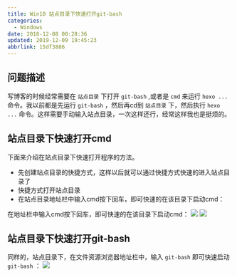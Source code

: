 ```yaml
---
title: Win10 站点目录下快速打开git-bash
categories: 
  - Windows
date: 2018-12-08 00:28:36
updated: 2019-12-09 19:45:23
abbrlink: 15df3886
---
```

## 问题描述 ##
写博客的时候经常需要在 `站点目录` 下打开 `git-bash` ,或者是 `cmd` 来运行 `hexo ...` 命令。我以前都是先运行 `git-bash` ，然后再cd到 `站点目录` 下，然后执行 `hexo ...` 命令。这样需要手动输入站点目录，一次这样还行，经常这样我也是挺烦的。
## 站点目录下快速打开cmd ##
下面来介绍在站点目录下快速打开程序的方法。
- 先创建站点目录的快捷方式，这样以后就可以通过快捷方式快速的进入站点目录了
- 快捷方式打开站点目录
- 在站点目录地址栏中输入cmd按下回车，即可快速的在该目录下启动cmd：

在地址栏中输入cmd按下回车，即可快速的在该目录下启动cmd：
![](https://image-1257720033.cos.ap-shanghai.myqcloud.com/blog/Others/windows/openSofewareInDir/openOnExploer.png)
![](https://image-1257720033.cos.ap-shanghai.myqcloud.com/blog/Others/windows/openSofewareInDir/cmd.png)
## 站点目录下快速打开git-bash ##
同样的，站点目录下，在文件资源浏览器地址栏中，输入 `git-bash` 即可快速启动 `git-bash` ：
![](https://image-1257720033.cos.ap-shanghai.myqcloud.com/blog/Others/windows/openSofewareInDir/git-bash.png)
